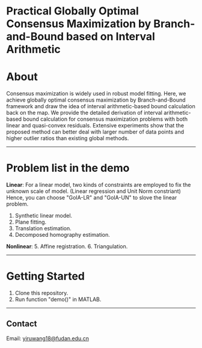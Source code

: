 # Practical Globally Optimal Consensus Maximization by Branch-and-Bound based on Interval Arithmetic

About 
===============
 
Consensus maximization is widely used in robust model fitting. Here, we achieve globally optimal consensus maximization by Branch-and-Bound framework and draw the idea of interval arithmetic-based bound calculation back on the map. We provide the detailed derivation of interval arithmetic-based bound calculation for consensus maximization problems with both linear and quasi-convex residuals. Extensive experiments show that the proposed method can better deal with larger number of data points and higher outlier ratios than existing global methods.

-----------------------------------------

Problem list in the demo
===============

**Linear**:
For a linear model, two kinds of constraints are employed to fix the unknown scale of model. (Linear regression and Unit Norm constriant) Hence, you can choose "GoIA-LR" and "GoIA-UN" to slove the linear problem. 
1. Synthetic linear model. 
2. Plane fitting.
3. Translation estimation. 
4. Decomposed homography estimation.

**Nonlinear**: 
5. Affine registration. 
6. Triangulation. 

-----------------------------------------
 
Getting Started
=============== 

1. Clone this repository.  
2. Run function "demo()" in MATLAB. 
 
------------------------

Contact
------------------------
 
Email: yiruwang18@fudan.edu.cn
 
 


 

 
 
